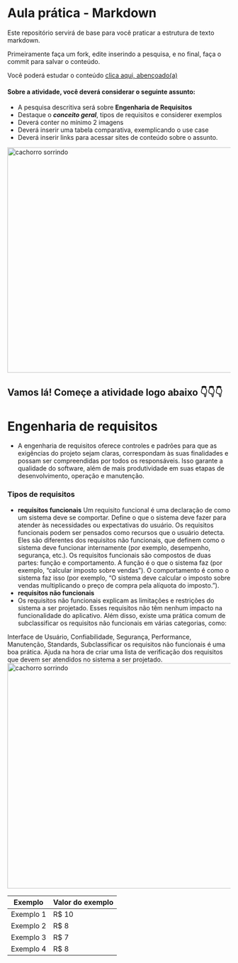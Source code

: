 # Aula prática - Markdown

Este repositório servirá de base para você praticar a estrutura de texto markdown. 

Primeiramente faça um fork, edite inserindo a pesquisa, e no final, faça o commit para salvar o conteúdo.

Você poderá estudar o conteúdo [clica aqui, abençoado(a)](https://docs.pipz.com/central-de-ajuda/learning-center/guia-basico-de-markdown#open)

#### Sobre a atividade, você deverá considerar o seguinte assunto:

- A pesquisa descritiva será sobre **Engenharia de Requisitos**
- Destaque o **_conceito geral_**, tipos de requisitos e considerer exemplos
- Deverá conter no mínimo 2 imagens
- Deverá inserir uma tabela comparativa, exemplicando o use case
- Deverá inserir links para acessar sites de conteúdo sobre o assunto.

<img src="https://www.patasdacasa.com.br/sites/default/files/styles/webp/public/noticias/2022/02/E-possivel-ver-um-cachorro-sorrindo-descubra-e-saiba-como-identificar.jpg.webp?itok=UYmPTLUx" alt="cachorro sorrindo" width="508px">


## Vamos lá! Começe a atividade logo abaixo 👇👇👇
# Engenharia de requisitos
-  A engenharia de requisitos oferece controles e padrões para que as exigências do projeto sejam claras, correspondam às suas finalidades e possam ser compreendidas por todos os responsáveis. Isso garante a qualidade do software, além de mais produtividade em suas etapas de desenvolvimento, operação e manutenção.
  ### Tipos de requisitos
  - **requisitos funcionais** 
Um requisito funcional é uma declaração de como um sistema deve se comportar. Define o que o sistema deve fazer para atender às necessidades ou expectativas do usuário. Os requisitos funcionais podem ser pensados ​​como recursos que o usuário detecta. Eles são diferentes dos requisitos não funcionais, que definem como o sistema deve funcionar internamente (por exemplo, desempenho, segurança, etc.).
Os requisitos funcionais são compostos de duas partes: função e comportamento. A função é o que o sistema faz (por exemplo, “calcular imposto sobre vendas”). O comportamento é como o sistema faz isso (por exemplo, “O sistema deve calcular o imposto sobre vendas multiplicando o preço de compra pela alíquota do imposto.”).
- **requisitos não funcionais**
- Os requisitos não funcionais explicam as limitações e restrições do sistema a ser projetado. Esses requisitos não têm nenhum impacto na funcionalidade do aplicativo. Além disso, existe uma prática comum de subclassificar os requisitos não funcionais em várias categorias, como:

Interface de Usuário,
Confiabilidade,
Segurança,
Performance,
Manutenção,
Standards,
Subclassificar os requisitos não funcionais é uma boa prática. Ajuda na hora de criar uma lista de verificação dos requisitos que devem ser atendidos no sistema a ser projetado. 
<img src="https://dhg1h5j42swfq.cloudfront.net/2023/10/16115710/imagem-inicial-1.png" alt="cachorro sorrindo" width="508px">

Exemplo   | Valor do exemplo
--------- | ------
Exemplo 1 | R$ 10
Exemplo 2 | R$ 8
Exemplo 3 | R$ 7
Exemplo 4 | R$ 8
